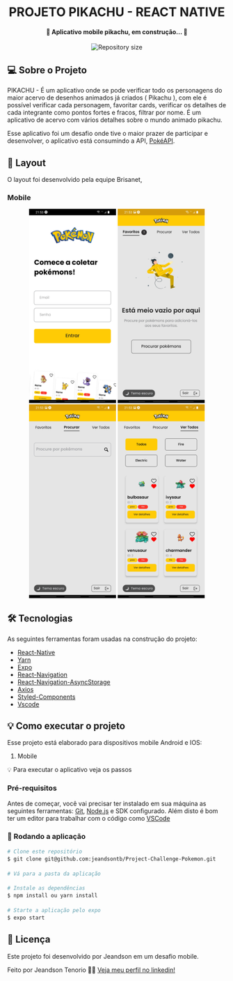 <h1 align="center">
    PROJETO PIKACHU - REACT NATIVE
</h1>

<h4 align="center"> 
	🚧 Aplicativo mobile pikachu, em construção... 🚧
</h4>

<p align="center">
  <img alt="Repository size" src="https://img.shields.io/static/v1?label=Last%20commit&message=January&color=yellowgreen&style=for-the-badge&logo=Slack">
</p>

## 💻 Sobre o Projeto

PIKACHU - É um aplicativo onde se pode verificar todo os personagens do maior acervo de desenhos animados já criados ( Pikachu ), com ele é possível verificar cada personagem, favoritar cards, verificar os detalhes de cada integrante como pontos fortes e fracos, filtrar por nome. É um aplicativo de acervo com vários detalhes sobre o mundo animado pikachu.

Esse aplicativo foi um desafio onde tive o maior prazer de participar e desenvolver, o aplicativo está consumindo a API, [PokéAPI](https://pokeapi.co/).


## 🎨 Layout

O layout foi desenvolvido pela equipe Brisanet, 


### Mobile

<p align="center">
  <img alt="Barber" title="#Pikachu" src="https://raw.githubusercontent.com/jeandsontb/Project-Challenge-Pokemon/main/screen/Screenshot_20220107-215323_Expo%20Go.jpg" width="200px">

  <img alt="Barber" title="#Pikachu" src="https://raw.githubusercontent.com/jeandsontb/Project-Challenge-Pokemon/main/screen/Screenshot_20220107-215340_Expo%20Go.jpg" width="200px">

  <img alt="Barber" title="#Pikachu" src="https://raw.githubusercontent.com/jeandsontb/Project-Challenge-Pokemon/main/screen/Screenshot_20220107-215346_Expo%20Go.jpg" width="200px">

  <img alt="Barber" title="#Pikachu" src="https://raw.githubusercontent.com/jeandsontb/Project-Challenge-Pokemon/main/screen/Screenshot_20220107-215354_Expo%20Go.jpg" width="200px">
</p>

## 🛠 Tecnologias

As seguintes ferramentas foram usadas na construção do projeto:

- [React-Native][reactnative]
- [Yarn][yarn]
- [Expo][expo]
- [React-Navigation][navigation]
- [React-Navigation-AsyncStorage][async]
- [Axios][axios]
- [Styled-Components][style]
- [Vscode][vscode]


## 💡 Como executar o projeto

Esse projeto está elaborado para dispositivos mobile Android e IOS:

1. Mobile 

💡 Para executar o aplicativo veja os passos

### Pré-requisitos

Antes de começar, você vai precisar ter instalado em sua máquina as seguintes ferramentas:
[Git](https://git-scm.com), [Node.js][nodejs] e SDK configurado. 
Além disto é bom ter um editor para trabalhar com o código como [VSCode][vscode]

### 🧭 Rodando a aplicação 

```bash
# Clone este repositório
$ git clone git@github.com:jeandsontb/Project-Challenge-Pokemon.git

# Vá para a pasta da aplicação 

# Instale as dependências
$ npm install ou yarn install

# Starte a aplicação pelo expo 
$ expo start

```

## 📝 Licença

Este projeto foi desenvolvido por Jeandson em um desafio mobile.

Feito por Jeandson Tenorio 👋🏽 [Veja meu perfil no linkedin!](https://www.linkedin.com/in/jeandson/)

[nodejs]: https://nodejs.org/
[reactnative]: https://reactnative.dev/
[yarn]: https://yarnpkg.com/
[expo]:https://expo.dev/
[vscode]: https://code.visualstudio.com/
[navigation]:https://reactnavigation.org/
[axios]:https://axios-http.com/docs/intro
[async]:https://react-native-async-storage.github.io/async-storage/docs/install/
[style]:https://styled-components.com/